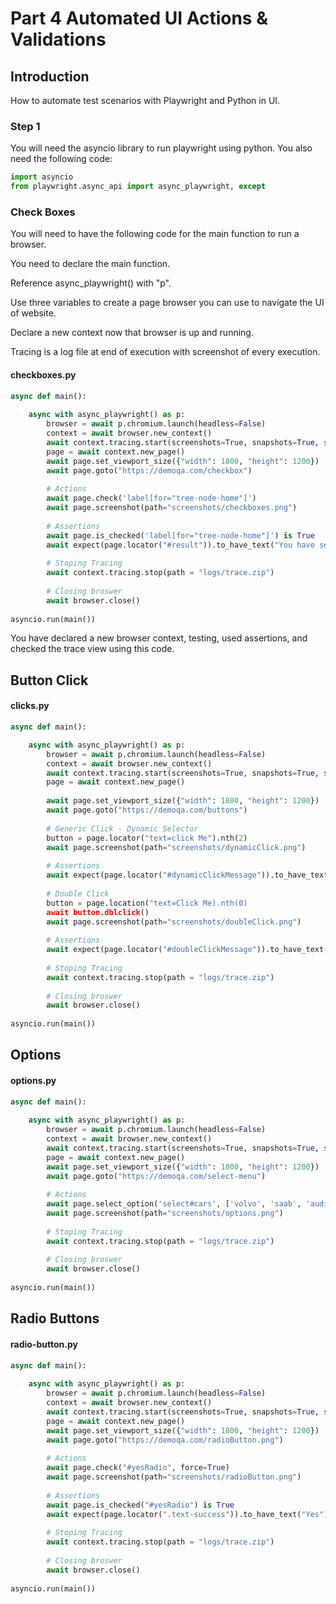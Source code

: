 # Part 4 Automated UI Actions & Validations

## Introduction

How to automate test scenarios with Playwright and Python in UI.

### Step 1
You will need the asyncio library to run playwright using python. You also need the following code:

```py
import asyncio
from playwright.async_api import async_playwright, except
```


### Check Boxes

You will need to have the following code for the main function to run a browser.

You need to declare the main function. 

Reference async_playwright() with "p". 

Use three variables to create a page browser you can use to navigate the UI of website. 

Declare a new context now that browser is up and running.

Tracing is a log file at end of execution with screenshot of every execution.

#### checkboxes.py

```py
async def main():
	
    async with async_playwright() as p:
        browser = await p.chromium.launch(headless=False)
        context = await browser.new_context()
        await context.tracing.start(screenshots=True, snapshots=True, sources=True
        page = await context.new_page()
        await page.set_viewport_size({"width": 1800, "height": 1200})
        await page.goto("https://demoqa.com/checkbox")
        
        # Actions
        await page.check('label[for="tree-node-home"]')
        await page.screenshot(path="screenshots/checkboxes.png")
        
        # Assertions
        await page.is_checked('label[for="tree-node-home"]') is True
        await expect(page.locator("#result")).to_have_text("You have selected :homedesktopnotescommandsdocumentsworks")
        
        # Stoping Tracing
        await context.tracing.stop(path = "logs/trace.zip")
        
        # Closing broswer 
        await browser.close()
        
asyncio.run(main())
```

You have declared a new browser context, testing, used assertions, and checked the trace view using this code.


## Button Click

#### clicks.py

```py
async def main():

    async with async_playwright() as p:
        browser = await p.chromium.launch(headless=False)
        context = await browser.new_context()
        await context.tracing.start(screenshots=True, snapshots=True, sources=True
        page = await context.new_page()
        
        await page.set_viewport_size({"width": 1800, "height": 1200})
        await page.goto("https://demoqa.com/buttons")
        
        # Generic Click - Dynamic Selector
        button = page.locator("text=click Me").nth(2)
        await page.screenshot(path="screenshots/dynamicClick.png")
        
        # Assertions
        await expect(page.locator("#dynamicClickMessage")).to_have_text("You have a dynamic click")
        
        # Double Click
        button = page.location("text=Click Me).nth(0)
        await button.dblclick()
        await page.screenshot(path="screenshots/doubleClick.png")
        
        # Assertions
        await expect(page.locator("#doubleClickMessage")).to_have_text("You have a double click")
        
        # Stoping Tracing
        await context.tracing.stop(path = "logs/trace.zip")
        
        # Closing broswer 
        await browser.close()
		
asyncio.run(main())
```

## Options

#### options.py
```py
async def main():
	
    async with async_playwright() as p:
        browser = await p.chromium.launch(headless=False)
        context = await browser.new_context()
        await context.tracing.start(screenshots=True, snapshots=True, sources=True
        page = await context.new_page()
        await page.set_viewport_size({"width": 1800, "height": 1200})
        await page.goto("https://demoqa.com/select-menu")
        
        # Actions
        await page.select_option('select#cars', ['volvo', 'saab', 'audi'])
        await page.screenshot(path="screenshots/options.png")
        
        # Stoping Tracing
        await context.tracing.stop(path = "logs/trace.zip")
        
        # Closing broswer 
        await browser.close()
        
asyncio.run(main())
```



## Radio Buttons

#### radio-button.py
```py
async def main():
	
    async with async_playwright() as p:
        browser = await p.chromium.launch(headless=False)
        context = await browser.new_context()
        await context.tracing.start(screenshots=True, snapshots=True, sources=True
        page = await context.new_page()
        await page.set_viewport_size({"width": 1800, "height": 1200})
        await page.goto("https://demoqa.com/radioButton.png")
        
        # Actions
        await page.check("#yesRadio", force=True)
        await page.screenshot(path="screenshots/radioButton.png")
        
        # Assertions
        await page.is_checked("#yesRadio") is True
        await expect(page.locator(".text-success")).to_have_text("Yes")
        
        # Stoping Tracing
        await context.tracing.stop(path = "logs/trace.zip")
        
        # Closing broswer 
        await browser.close()
        
asyncio.run(main())
```

